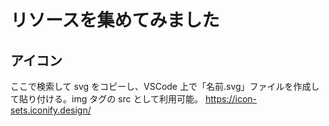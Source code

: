 # リソースを集めてみました

## アイコン

ここで検索して svg をコピーし、VSCode 上で「名前.svg」ファイルを作成して貼り付ける。img タグの src として利用可能。
https://icon-sets.iconify.design/
